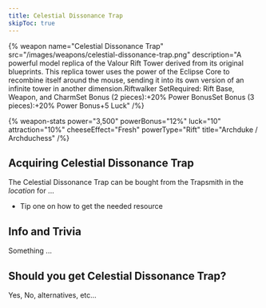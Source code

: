 ```yaml
---
title: Celestial Dissonance Trap
skipToc: true
---
```


{% weapon
 name="Celestial Dissonance Trap"
 src="/images/weapons/celestial-dissonance-trap.png"
 description="A powerful model replica of the Valour Rift Tower derived from its original blueprints. This replica tower uses the power of the Eclipse Core to recombine itself around the mouse, sending it into its own version of an infinite tower in another dimension.Riftwalker SetRequired: Rift Base, Weapon, and CharmSet Bonus (2 pieces):+20% Power BonusSet Bonus (3 pieces):+20% Power Bonus+5 Luck"
/%}

{% weapon-stats
 power="3,500"
 powerBonus="12%"
 luck="10"
 attraction="10%"
 cheeseEffect="Fresh"
 powerType="Rift"
 title="Archduke / Archduchess"
/%}

## Acquiring Celestial Dissonance Trap

The Celestial Dissonance Trap can be bought from the Trapsmith in the *location* for ...

- Tip one on how to get the needed resource

## Info and Trivia

Something ...

## Should you get Celestial Dissonance Trap?

Yes, No, alternatives, etc...
